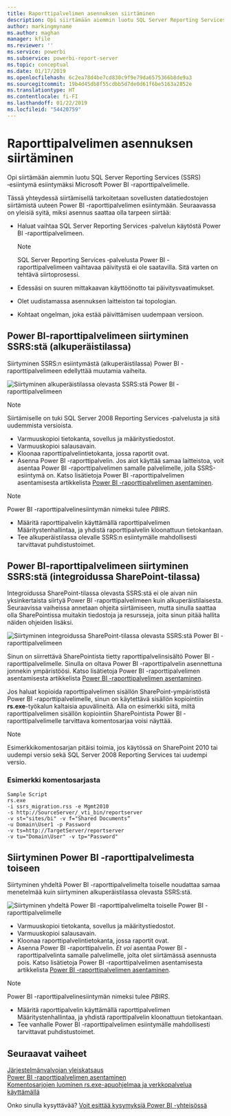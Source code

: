 ```yaml
---
title: Raporttipalvelimen asennuksen siirtäminen
description: Opi siirtämään aiemmin luotu SQL Server Reporting Services ‑esiintymä esiintymäksi Microsoft Power BI -raporttipalvelimelle.
author: markingmyname
ms.author: maghan
manager: kfile
ms.reviewer: ''
ms.service: powerbi
ms.subservice: powerbi-report-server
ms.topic: conceptual
ms.date: 01/17/2019
ms.openlocfilehash: 6c2ea78d4be7cd830c9f9e79da6575366b8de9a3
ms.sourcegitcommit: 19b4d45db8f55cdbb5d7de0d61f6be5163a2852e
ms.translationtype: HT
ms.contentlocale: fi-FI
ms.lasthandoff: 01/22/2019
ms.locfileid: "54420759"
---
```

# <a name="migrate-a-report-server-installation"></a>Raporttipalvelimen asennuksen siirtäminen

Opi siirtämään aiemmin luotu SQL Server Reporting Services (SSRS) ‑esiintymä esiintymäksi Microsoft Power BI -raporttipalvelimelle.

Tässä yhteydessä siirtämisellä tarkoitetaan sovellusten datatiedostojen siirtämistä uuteen Power BI -raporttipalvelimen esiintymään. Seuraavassa on yleisiä syitä, miksi asennus saattaa olla tarpeen siirtää:

* Haluat vaihtaa SQL Server Reporting Services ‑palvelun käytöstä Power BI -raporttipalvelimeen.
  
  > [!NOTE]
  > SQL Server Reporting Services ‑palvelusta Power BI -raporttipalvelimeen vaihtavaa päivitystä ei ole saatavilla. Sitä varten on tehtävä siirtoprosessi.

* Edessäsi on suuren mittakaavan käyttöönotto tai päivitysvaatimukset.
* Olet uudistamassa asennuksen laitteiston tai topologian.
* Kohtaat ongelman, joka estää päivittämisen uudempaan versioon.

## <a name="migrating-to-power-bi-report-server-from-ssrs-native-mode"></a>Power BI-raporttipalvelimeen siirtyminen SSRS:stä (alkuperäistilassa)

Siirtyminen SSRS:n esiintymästä (alkuperäistilassa) Power BI -raporttipalvelimeen edellyttää muutamia vaiheita.

![Siirtyminen alkuperäistilassa olevasta SSRS:stä Power BI -raporttipalvelimeen](media/migrate-report-server/migrate-from-ssrs-native.png "Siirtyminen alkuperäistilassa olevasta SSRS:stä Power BI -raporttipalvelimeen")

> [!NOTE]
> Siirtämiselle on tuki SQL Server 2008 Reporting Services ‑palvelusta ja sitä uudemmista versioista.

* Varmuuskopioi tietokanta, sovellus ja määritystiedostot.
* Varmuuskopioi salausavain.
* Kloonaa raporttipalvelintietokanta, jossa raportit ovat.
* Asenna Power BI -raporttipalvelin. Jos aiot käyttää samaa laitteistoa, voit asentaa Power BI -raporttipalvelimen samalle palvelimelle, jolla SSRS-esiintymä on. Katso lisätietoja Power BI -raporttipalvelimen asentamisesta artikkelista [Power BI -raporttipalvelimen asentaminen](install-report-server.md).

> [!NOTE]
> Power BI -raporttipalvelinesiintymän nimeksi tulee *PBIRS*.

* Määritä raporttipalvelin käyttämällä raporttipalvelimen Määritystenhallintaa, ja yhdistä raporttipalvelin kloonattuun tietokantaan.
* Tee alkuperäistilassa olevalle SSRS:n esiintymälle mahdollisesti tarvittavat puhdistustoimet.

## <a name="migration-to-power-bi-report-server-from-ssrs-sharepoint-integrated-mode"></a>Power BI-raporttipalvelimeen siirtyminen SSRS:stä (integroidussa SharePoint-tilassa)

Integroidussa SharePoint-tilassa olevasta SSRS:stä ei ole aivan niin yksinkertaista siirtyä Power BI -raporttipalvelimeen kuin alkuperäistilaisesta. Seuraavissa vaiheissa annetaan ohjeita siirtämiseen, mutta sinulla saattaa olla SharePointissa muitakin tiedostoja ja resursseja, joita sinun pitää hallita näiden ohjeiden lisäksi.

![Siirtyminen integroidussa SharePoint-tilassa olevasta SSRS:stä Power BI -raporttipalvelimeen](media/migrate-report-server/migrate-from-ssrs-sharepoint.png "Siirtyminen integroidussa SharePoint-tilassa olevasta SSRS:stä Power BI -raporttipalvelimeen")

Sinun on siirrettävä SharePointista tietty raporttipalvelinsisältö Power BI -raporttipalvelimelle. Sinulla on oltava Power BI -raporttipalvelin asennettuna jonnekin ympäristöösi. Katso lisätietoja Power BI -raporttipalvelimen asentamisesta artikkelista [Power BI -raporttipalvelimen asentaminen](install-report-server.md).

Jos haluat kopioida raporttipalvelimen sisällön SharePoint-ympäristöstä Power BI -raporttipalvelimelle, sinun on käytettävä sisällön kopiointiin **rs.exe**-työkalun kaltaisia apuvälineitä. Alla on esimerkki siitä, miltä raporttipalvelimen sisällön kopiointiin SharePointista Power BI -raporttipalvelimelle tarvittava komentosarjaa voisi näyttää.

> [!NOTE]
> Esimerkkikomentosarjan pitäisi toimia, jos käytössä on SharePoint 2010 tai uudempi versio sekä SQL Server 2008 Reporting Services tai uudempi versio.

### <a name="sample-script"></a>Esimerkki komentosarjasta

```
Sample Script
rs.exe
-i ssrs_migration.rss -e Mgmt2010
-s http://SourceServer/_vti_bin/reportserver
-v st="sites/bi" -v f="Shared Documents“
-u Domain\User1 -p Password
-v ts=http://TargetServer/reportserver
-v tu="Domain\User" -v tp="Password"
```

## <a name="migrating-from-one-power-bi-report-server-to-another"></a>Siirtyminen Power BI -raporttipalvelimesta toiseen

Siirtyminen yhdeltä Power BI -raporttipalvelimelta toiselle noudattaa samaa menetelmää kuin siirtyminen alkuperäistilassa olevasta SSRS:stä.

![Siirtyminen yhdeltä Power BI -raporttipalvelimelta toiselle Power BI -raporttipalvelimelle](media/migrate-report-server/migrate-from-pbirs.png "Siirtyminen yhdeltä Power BI -raporttipalvelimelta toiselle Power BI -raporttipalvelimelle")

* Varmuuskopioi tietokanta, sovellus ja määritystiedostot.
* Varmuuskopioi salausavain.
* Kloonaa raporttipalvelintietokanta, jossa raportit ovat.
* Asenna Power BI -raporttipalvelin. *Et voi* asentaa Power BI -raporttipalvelinta samalle palvelimelle, jolta olet siirtämässä asennusta pois. Katso lisätietoja Power BI -raporttipalvelimen asentamisesta artikkelista [Power BI -raporttipalvelimen asentaminen](install-report-server.md).

> [!NOTE]
> Power BI -raporttipalvelinesiintymän nimeksi tulee *PBIRS*.

* Määritä raporttipalvelin käyttämällä raporttipalvelimen Määritystenhallintaa, ja yhdistä raporttipalvelin kloonattuun tietokantaan.
* Tee vanhalle Power BI -raporttipalvelimen esiintymälle mahdollisesti tarvittavat puhdistustoimet.

## <a name="next-steps"></a>Seuraavat vaiheet

[Järjestelmänvalvojan yleiskatsaus](admin-handbook-overview.md)  
[Power BI -raporttipalvelimen asentaminen](install-report-server.md)  
[Komentosarjojen luominen rs.exe-apuohjelmaa ja verkkopalvelua käyttämällä](https://docs.microsoft.com/sql/reporting-services/tools/script-with-the-rs-exe-utility-and-the-web-service)

Onko sinulla kysyttävää? [Voit esittää kysymyksiä Power BI -yhteisössä](https://community.powerbi.com/)